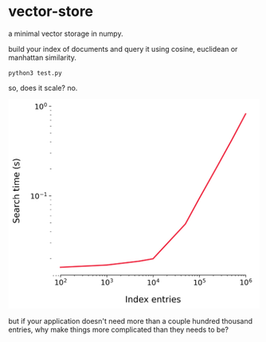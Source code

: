 # vector-store
a minimal vector storage in numpy. 

build your index of documents and query it using cosine, euclidean or manhattan similarity. 

```
python3 test.py
```

so, does it scale? no. 

![](/data/img.png)

but if your application doesn't need more than a couple hundred thousand entries, why make things more
complicated than they needs to be? 


